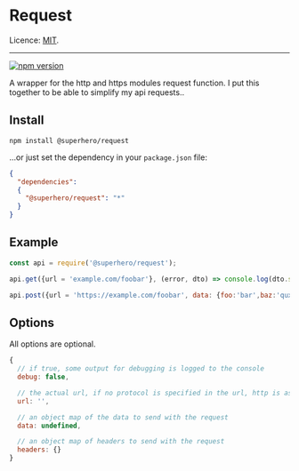 # Request

Licence: [MIT](https://opensource.org/licenses/MIT).

---

[![npm version](https://badge.fury.io/js/%40superhero%2Frequest.svg)](https://badge.fury.io/js/%40superhero%2Frequest)

A wrapper for the http and https modules request function. I put this together to be able to simplify my api requests..

## Install

`npm install @superhero/request`

...or just set the dependency in your `package.json` file:

```json
{
  "dependencies":
  {
    "@superhero/request": "*"
  }
}
```

## Example

```javascript
const api = require('@superhero/request');

api.get({url = 'example.com/foobar'}, (error, dto) => console.log(dto.status, dto.data));

api.post({url = 'https://example.com/foobar', data: {foo:'bar',baz:'qux'}}, console.log);
```

## Options

All options are optional.

```javascript
{
  // if true, some output for debugging is logged to the console
  debug: false,

  // the actual url, if no protocol is specified in the url, http is assumed
  url: '',

  // an object map of the data to send with the request
  data: undefined,

  // an object map of headers to send with the request
  headers: {}
}
```
